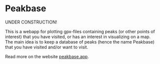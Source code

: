 # Peakbase

UNDER CONSTRUCTION!

This is a webapp for plotting gpx-files containing peaks (or other points of
interest) that you have visited, or has an interest in visualizing on a map. The
main idea is to keep a database of peaks (hence the name Peakbase) that you have
visited and/or want to visit.

Read more on the website
[peakbase.app](https://peakbase.app).
